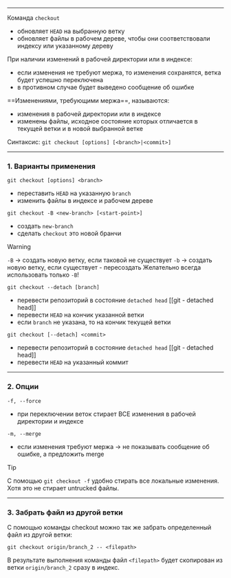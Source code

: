 ___
Команда `checkout`
- обновляет `HEAD` на выбранную ветку
- обновляет файлы в рабочем дереве, чтобы они соответствовали индексу или указанному дереву

При наличии изменений в рабочей директории или в индексе:
- если изменения не требуют мержа, то изменения сохранятся, ветка будет успешно переключена
- в противном случае будет выведено сообщение об ошибке

==Изменениями, требующими мержа==, называются:
- изменения в рабочей директории или в индексе
- изменены файлы, исходное состояние которых отличается в текущей ветки и в новой выбранной ветке

Синтаксис: 
`git checkout [options] [<branch>|<commit>]`

___
### 1. Варианты применения

`git checkout [options] <branch>`
- переставить `HEAD` на указанную `branch`
- изменить файлы в индексе и рабочем дереве

`git checkout -B <new-branch> [<start-point>]`
- создать `new-branch` 
- сделать `checkout` это новой бранчи

>[!warning]
>`-B` -> создать новую ветку, если таковой не существует
>`-b` -> создать новую ветку, если существует - пересоздать
>Желательно всегда использовать только `-B`!

`git checkout --detach [branch]`
- перевести репозиторий в состояние `detached head` [[git - detached head]]
- перевести `HEAD` на кончик указанной ветки
- если `branch` не указана, то на кончик текущей ветки

`git checkout [--detach] <commit>`
- перевести репозиторий в состояние `detached head` [[git - detached head]]
- перевести `HEAD` на указанный коммит

___
### 2. Опции

`-f, --force`
- при переключении веток стирает ВСЕ изменения в рабочей директории и индексе

`-m, --merge`
- если изменения требуют мержа -> не показывать сообщение об ошибке, а предложить merge

>[!tip] 
>С помощью `git checkout -f` удобно стирать все локальные изменения.
>Хотя это не стирает untrucked файлы.

___
### 3. Забрать файл из другой ветки

С помощью команды checkout можно так же забрать определенный файл из другой ветки:
```
git checkout origin/branch_2 -- <filepath>
```
В результате выполнения команды файл `<filepath>` будет скопирован из ветки `origin/branch_2` сразу в индекс.
